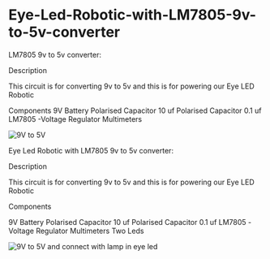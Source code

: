 # Eye-Led-Robotic-with-LM7805-9v-to-5v-converter

LM7805 9v to 5v converter:

Description

This circuit is for converting 9v to 5v and this is for powering our Eye LED Robotic

Components
9V Battery
Polarised Capacitor 10 uf
Polarised Capacitor 0.1 uf
LM7805 -Voltage Regulator
Multimeters

![9V to 5V](https://user-images.githubusercontent.com/85967188/127322625-9ff01e50-4db8-4f10-9725-b9437a4e5702.JPG)


Eye Led Robotic with LM7805 9v to 5v converter:

Description

This circuit is for converting 9v to 5v and this is for powering our Eye LED Robotic

Components

9V Battery
Polarised Capacitor 10 uf
Polarised Capacitor 0.1 uf
LM7805 -Voltage Regulator
Multimeters
Two Leds

![9V to 5V and connect with lamp in eye led](https://user-images.githubusercontent.com/85967188/127322849-ffc930a2-e9ad-4ad2-b820-9588af117c65.JPG)
